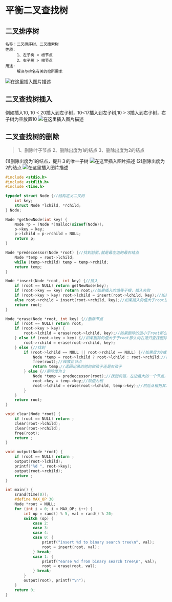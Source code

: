 # 平衡二叉查找树

## 二叉排序树
	名称：二叉排序树、二叉搜索树
	性质: 
	     1、左子树 < 根节点
	     2、右子树 > 根节点
	用途:
		 解决与排名有关的检所需求
![在这里插入图片描述](https://img-blog.csdnimg.cn/20200421224112168.png?x-oss-process=image/watermark,type_ZmFuZ3poZW5naGVpdGk,shadow_10,text_aHR0cHM6Ly9ibG9nLmNzZG4ubmV0L3FxXzQzNTIxNjcw,size_16,color_FFFFFF,t_70)
## 二叉查找树插入
例如插入10, 10 < 20插入到左子树，10<17插入到左子树,10 > 3插入到右子树，右子树为空放置10
![在这里插入图片描述](https://img-blog.csdnimg.cn/20200421224509351.png?x-oss-process=image/watermark,type_ZmFuZ3poZW5naGVpdGk,shadow_10,text_aHR0cHM6Ly9ibG9nLmNzZG4ubmV0L3FxXzQzNTIxNjcw,size_16,color_FFFFFF,t_70)
## 二叉查找树的删除
>1、删除叶子节点
>2、删除出度为1的结点
>3、删除出度为2的结点

(1)删除出度为1的结点，提升３的唯一子树
![在这里插入图片描述](https://img-blog.csdnimg.cn/20200421225000699.png?x-oss-process=image/watermark,type_ZmFuZ3poZW5naGVpdGk,shadow_10,text_aHR0cHM6Ly9ibG9nLmNzZG4ubmV0L3FxXzQzNTIxNjcw,size_16,color_FFFFFF,t_70)
(2)删除出度为2的结点
![在这里插入图片描述](https://img-blog.csdnimg.cn/20200421230205133.png?x-oss-process=image/watermark,type_ZmFuZ3poZW5naGVpdGk,shadow_10,text_aHR0cHM6Ly9ibG9nLmNzZG4ubmV0L3FxXzQzNTIxNjcw,size_16,color_FFFFFF,t_70)

```cpp
#include <stdio.h>
#include <stdlib.h>
#include <time.h>

typedef struct Node {//结构定义二叉树
    int key;
    struct Node *lchild, *rchild;
} Node;

Node *getNewNode(int key) {
    Node *p = (Node *)malloc(sizeof(Node));
    p->key = key;
    p->lchild = p->rchild = NULL;
    return p;
}

Node *predeccessor(Node *root) {//找到前驱,就是最左边的最右结点
    Node *temp = root->lchild;
    while (temp->rchild) temp = temp->rchild;
    return temp;
}

Node *insert(Node *root, int key) {//插入
    if (root == NULL) return getNewNode(key);
    if (root->key == key) return root;//如果插入的值等于根，插入失败
    if (root->key > key) root->lchild = insert(root->lchild, key);//如果插入的值小于root往左插入
    else root->rchild = insert(root->rchild, key);//如果插入的值大于root往右递归插入
    return root;
}

Node *erase(Node *root, int key) {//删除节点
    if (root == NULL) return root;
    if (root->key > key) {
        root->lchild = erase(root->lchild, key);//如果删除的值小于root那么向左递归查找删除
    } else if (root->key < key) {//如果删除的值大于于root那么向右递归查找删除
        root->rchild = erase(root->rchild, key);
    } else {//找到
        if (root->lchild == NULL || root->rchild == NULL) {//如果度为0或者1时
            Node *temp = root->lchild ? root->lchild : root->rchild;//建立一个中间变量记录左右结点，0度结点记录为空
            free(root);//释放此节点
            return temp;//返回记录的他的做孩子还是右孩子
        } else {//删除度为２
            Node *temp = predeccessor(root);//找到前驱，左边最大的一个节点，最右边的
            root->key = temp->key;//赋值为根
            root->lchild = erase(root->lchild, temp->key);//然后从根把其左子树递归删除释放掉
        }
    }
    return root;
}

void clear(Node *root) {
    if (root == NULL) return ;
    clear(root->lchild);
    clear(root->rchild);
    free(root);
    return ;
}

void output(Node *root) {
    if (root == NULL) return ;
    output(root->lchild);
    printf("%d ", root->key);
    output(root->rchild);
    return ;
}

int main() {
    srand(time(0));
    #define MAX_OP 30
    Node *root = NULL;
    for (int i = 0; i < MAX_OP; i++) {
        int op = rand() % 5, val = rand() % 20;
        switch (op) {
            case 2:
            case 3:
            case 4:
            case 0: {
                printf("insert %d to binary search tree\n", val);
                root = insert(root, val);
            } break;
            case 1: {
                printf("earse %d from binary search tree\n", val);
                root = erase(root, val);
            } break;
        }
        output(root), printf("\n");
    }
    return 0;
}
```